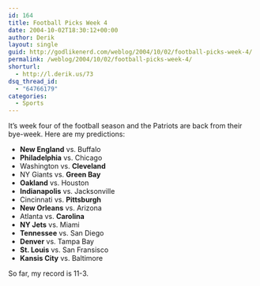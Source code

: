 ```yaml
---
id: 164
title: Football Picks Week 4
date: 2004-10-02T18:30:12+00:00
author: Derik
layout: single
guid: http://godlikenerd.com/weblog/2004/10/02/football-picks-week-4/
permalink: /weblog/2004/10/02/football-picks-week-4/
shorturl:
  - http://l.derik.us/73
dsq_thread_id:
  - "64766179"
categories:
  - Sports
---
```

It&#8217;s week four of the football season and the Patriots are back from their bye-week. Here are my predictions:

  * **New England** vs. Buffalo
  * **Philadelphia** vs. Chicago
  * Washington vs. **Cleveland**
  * NY Giants vs. **Green Bay**
  * **Oakland** vs. Houston
  * **Indianapolis** vs. Jacksonville
  * Cincinnati vs. **Pittsburgh**
  * **New Orleans** vs. Arizona
  * Atlanta vs. **Carolina**
  * **NY Jets** vs. Miami
  * **Tennessee** vs. San Diego
  * **Denver** vs. Tampa Bay
  * **St. Louis** vs. San Fransisco
  * **Kansis City** vs. Baltimore

So far, my record is 11-3.